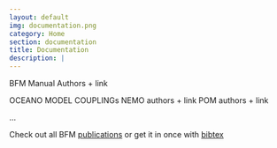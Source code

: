 ```yaml
---
layout: default
img: documentation.png
category: Home
section: documentation
title: Documentation
description: |
---
```


BFM Manual
Authors + link

OCEANO MODEL COUPLINGs
NEMO authors + link
POM authors + link

...

Check out all BFM [publications](publications) or get it in once with
[bibtex](files/BFM_bibliography_2018-02-09.bib)
